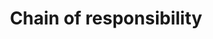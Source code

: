 ---
layout: default
title: "Chain of responsibility"
modified:
categories: behavioral
excerpt:
tags: []
image:
  feature:
  teaser: nav/400X250.png
  thumb:
published: false
---